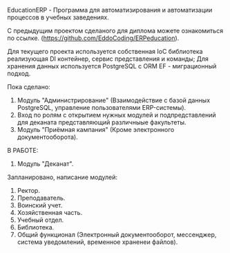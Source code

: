 EducationERP - Программа для автоматизирования и автоматизации процессов в учебных заведениях.

С предыдущим проектом сделаного для диплома можете ознакомиться по ссылке. (https://github.com/EddoCoding/ERPeducation).

Для текущего проекта используется собственная IoC библиотека реализующая DI контейнер, сервис представления и команды;
Для хранения данных используется PostgreSQL с ORM EF - миграционный подход.

Пока сделано:
1. Модуль "Администрирование" (Взаимодействие с базой данных PostgreSQL, управление пользователями ERP-системы).
2. Вход по ролям с открытием нужных модулей и подпредставлений для деканата представляющий различныые факультеты.
3. Модуль "Приёмная кампания" (Кроме электронного документооборота).

В РАБОТЕ:
1. Модуль "Деканат".

Запланировано, написание модулей:
1. Ректор.
2. Преподаватель.
3. Воинский учет.
4. Хозяйственная часть.
5. Учебный отдел.
6. Библиотека.
7. Общий функционал (Электронный документооборот, мессенджер, система уведомлений, временное храненеи файлов).
